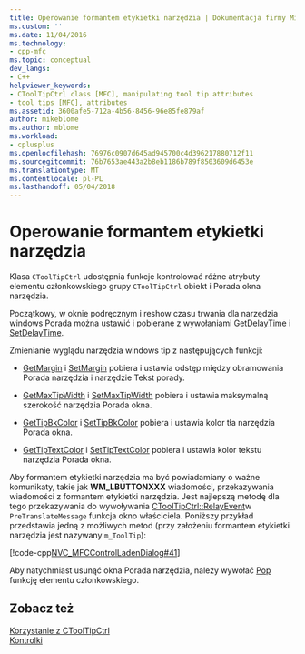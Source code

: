```yaml
---
title: Operowanie formantem etykietki narzędzia | Dokumentacja firmy Microsoft
ms.custom: ''
ms.date: 11/04/2016
ms.technology:
- cpp-mfc
ms.topic: conceptual
dev_langs:
- C++
helpviewer_keywords:
- CToolTipCtrl class [MFC], manipulating tool tip attributes
- tool tips [MFC], attributes
ms.assetid: 3600afe5-712a-4b56-8456-96e85fe879af
author: mikeblome
ms.author: mblome
ms.workload:
- cplusplus
ms.openlocfilehash: 76976c0907d645ad945700c4d396217880712f11
ms.sourcegitcommit: 76b7653ae443a2b8eb1186b789f8503609d6453e
ms.translationtype: MT
ms.contentlocale: pl-PL
ms.lasthandoff: 05/04/2018
---
```

# <a name="manipulating-the-tool-tip-control"></a>Operowanie formantem etykietki narzędzia
Klasa `CToolTipCtrl` udostępnia funkcje kontrolować różne atrybuty elementu członkowskiego grupy `CToolTipCtrl` obiekt i Porada okna narzędzia.  
  
 Początkowy, w oknie podręcznym i reshow czasu trwania dla narzędzia windows Porada można ustawić i pobierane z wywołaniami [GetDelayTime](../mfc/reference/ctooltipctrl-class.md#getdelaytime) i [SetDelayTime](../mfc/reference/ctooltipctrl-class.md#setdelaytime).  
  
 Zmienianie wyglądu narzędzia windows tip z następujących funkcji:  
  
-   [GetMargin](../mfc/reference/ctooltipctrl-class.md#getmargin) i [SetMargin](../mfc/reference/ctooltipctrl-class.md#setmargin) pobiera i ustawia odstęp między obramowania Porada narzędzia i narzędzie Tekst porady.  
  
-   [GetMaxTipWidth](../mfc/reference/ctooltipctrl-class.md#getmaxtipwidth) i [SetMaxTipWidth](../mfc/reference/ctooltipctrl-class.md#setmaxtipwidth) pobiera i ustawia maksymalną szerokość narzędzia Porada okna.  
  
-   [GetTipBkColor](../mfc/reference/ctooltipctrl-class.md#gettipbkcolor) i [SetTipBkColor](../mfc/reference/ctooltipctrl-class.md#settipbkcolor) pobiera i ustawia kolor tła narzędzia Porada okna.  
  
-   [GetTipTextColor](../mfc/reference/ctooltipctrl-class.md#gettiptextcolor) i [SetTipTextColor](../mfc/reference/ctooltipctrl-class.md#settiptextcolor) pobiera i ustawia kolor tekstu narzędzia Porada okna.  
  
 Aby formantem etykietki narzędzia ma być powiadamiany o ważne komunikaty, takie jak **WM_LBUTTONXXX** wiadomości, przekazywania wiadomości z formantem etykietki narzędzia. Jest najlepszą metodę dla tego przekazywania do wywoływania [CToolTipCtrl::RelayEvent](../mfc/reference/ctooltipctrl-class.md#relayevent)w `PreTranslateMessage` funkcja okno właściciela. Poniższy przykład przedstawia jedną z możliwych metod (przy założeniu formantem etykietki narzędzia jest nazywany `m_ToolTip`):  
  
 [!code-cpp[NVC_MFCControlLadenDialog#41](../mfc/codesnippet/cpp/manipulating-the-tool-tip-control_1.cpp)]  
  
 Aby natychmiast usunąć okna Porada narzędzia, należy wywołać [Pop](../mfc/reference/ctooltipctrl-class.md#pop) funkcję elementu członkowskiego.  
  
## <a name="see-also"></a>Zobacz też  
 [Korzystanie z CToolTipCtrl](../mfc/using-ctooltipctrl.md)   
 [Kontrolki](../mfc/controls-mfc.md)

